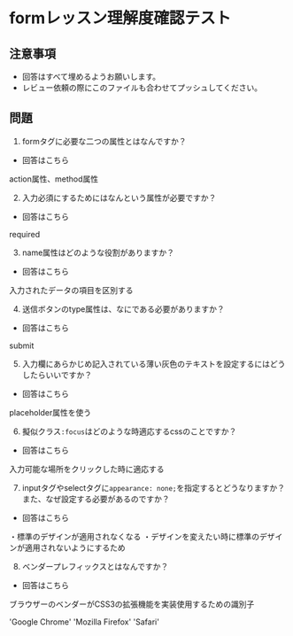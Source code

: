 # formレッスン理解度確認テスト

## 注意事項

- 回答はすべて埋めるようお願いします。
- レビュー依頼の際にこのファイルも合わせてプッシュしてください。

## 問題

1. formタグに必要な二つの属性とはなんですか？
  - 回答はこちら

  action属性、method属性

2. 入力必須にするためにはなんという属性が必要ですか？
  - 回答はこちら

  required

3. name属性はどのような役割がありますか？
  - 回答はこちら

  入力されたデータの項目を区別する

4. 送信ボタンのtype属性は、なにである必要がありますか？
  - 回答はこちら

  submit

5. 入力欄にあらかじめ記入されている薄い灰色のテキストを設定するにはどうしたらいいですか？
  - 回答はこちら

  placeholder属性を使う

6. 擬似クラス`:focus`はどのような時適応するcssのことですか？
  - 回答はこちら

  入力可能な場所をクリックした時に適応する

7. inputタグやselectタグに`appearance: none;`を指定するとどうなりますか？また、なぜ設定する必要があるのですか？
  - 回答はこちら

  ・標準のデザインが適用されなくなる
  ・デザインを変えたい時に標準のデザインが適用されないようにするため

8. ベンダープレフィックスとはなんですか？
  - 回答はこちら

  ブラウザーのベンダーがCSS3の拡張機能を実装使用するための識別子
  
  'Google Chrome' 'Mozilla Firefox' 'Safari'